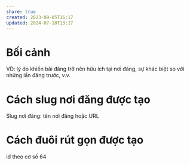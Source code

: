 ```yaml
---
share: true
created: 2023-09-05T16:17
updated: 2024-07-18T13:17
---
```


# Bối cảnh
VD: lý do khiến bài đăng trở nên hữu ích tại nơi đăng, sự khác biệt so với những lần đăng trước, v.v.

# Cách slug nơi đăng được tạo
Slug nơi đăng: tên nơi đăng hoặc URL

# Cách đuôi rút gọn được tạo
id theo cơ số 64